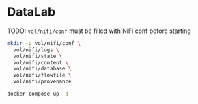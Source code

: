 # DataLab

TODO: `vol/nifi/conf` must be filled with NiFi conf before starting

```sh
mkdir -p vol/nifi/conf \
  vol/nifi/logs \
  vol/nifi/state \
  vol/nifi/content \
  vol/nifi/database \
  vol/nifi/flowfile \
  vol/nifi/provenance

docker-compose up -d
```